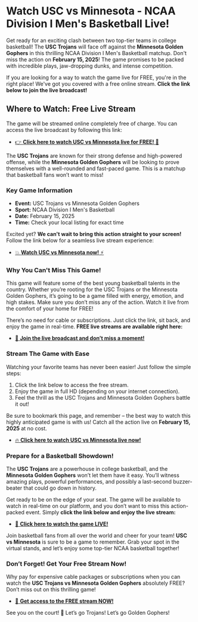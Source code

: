# Watch USC vs Minnesota - NCAA Division I Men's Basketball Live!

Get ready for an exciting clash between two top-tier teams in college basketball! The **USC Trojans** will face off against the **Minnesota Golden Gophers** in this thrilling NCAA Division I Men's Basketball matchup. Don't miss the action on **February 15, 2025**! The game promises to be packed with incredible plays, jaw-dropping dunks, and intense competition.

If you are looking for a way to watch the game live for FREE, you're in the right place! We've got you covered with a free online stream. **Click the link below to join the live broadcast!**

## Where to Watch: Free Live Stream

The game will be streamed online completely free of charge. You can access the live broadcast by following this link:

- [👉 **Click here to watch USC vs Minnesota live for FREE!** 🎉](https://tinyurl.com/livestreamfreeo?st=USC+vs+Minnesota&si=ghc)

The **USC Trojans** are known for their strong defense and high-powered offense, while the **Minnesota Golden Gophers** will be looking to prove themselves with a well-rounded and fast-paced game. This is a matchup that basketball fans won’t want to miss!

### Key Game Information

- **Event:** USC Trojans vs Minnesota Golden Gophers
- **Sport:** NCAA Division I Men's Basketball
- **Date:** February 15, 2025
- **Time:** Check your local listing for exact time

Excited yet? **We can't wait to bring this action straight to your screen!** Follow the link below for a seamless live stream experience:

- [💥 **Watch USC vs Minnesota now!** ⚡](https://tinyurl.com/livestreamfreeo?st=USC+vs+Minnesota&si=ghc)

### Why You Can't Miss This Game!

This game will feature some of the best young basketball talents in the country. Whether you’re rooting for the USC Trojans or the Minnesota Golden Gophers, it’s going to be a game filled with energy, emotion, and high stakes. Make sure you don’t miss any of the action. Watch it live from the comfort of your home for FREE!

There’s no need for cable or subscriptions. Just click the link, sit back, and enjoy the game in real-time. **FREE live streams are available right here:**

- [🔴 **Join the live broadcast and don’t miss a moment!**](https://tinyurl.com/livestreamfreeo?st=USC+vs+Minnesota&si=ghc)

### Stream The Game with Ease

Watching your favorite teams has never been easier! Just follow the simple steps:

1. Click the link below to access the free stream.
2. Enjoy the game in full HD (depending on your internet connection).
3. Feel the thrill as the USC Trojans and Minnesota Golden Gophers battle it out!

Be sure to bookmark this page, and remember – the best way to watch this highly anticipated game is with us! Catch all the action live on **February 15, 2025** at no cost.

- [🔥 **Click here to watch USC vs Minnesota live now!**](https://tinyurl.com/livestreamfreeo?st=USC+vs+Minnesota&si=ghc)

### Prepare for a Basketball Showdown!

The **USC Trojans** are a powerhouse in college basketball, and the **Minnesota Golden Gophers** won’t let them have it easy. You’ll witness amazing plays, powerful performances, and possibly a last-second buzzer-beater that could go down in history.

Get ready to be on the edge of your seat. The game will be available to watch in real-time on our platform, and you don’t want to miss this action-packed event. Simply **click the link below and enjoy the live stream:**

- [🚀 **Click here to watch the game LIVE!**](https://tinyurl.com/livestreamfreeo?st=USC+vs+Minnesota&si=ghc)

Join basketball fans from all over the world and cheer for your team! **USC vs Minnesota** is sure to be a game to remember. Grab your spot in the virtual stands, and let’s enjoy some top-tier NCAA basketball together!

### Don’t Forget! Get Your Free Stream Now!

Why pay for expensive cable packages or subscriptions when you can watch the **USC Trojans vs Minnesota Golden Gophers** absolutely FREE? Don’t miss out on this thrilling game!

- [🎯 **Get access to the FREE stream NOW!**](https://tinyurl.com/livestreamfreeo?st=USC+vs+Minnesota&si=ghc)

See you on the court! 🏀 Let’s go Trojans! Let’s go Golden Gophers!
